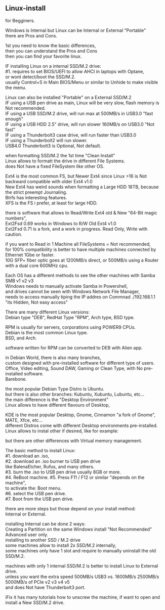 ## Linux-install

for Begginers.</br>

Windows is Internal but Linux can be Internal or External "Portable" </br>
there are Pros and Cons. 

1st you need to know the basic differences,</br>
then you can understand the Pros and Cons</br>
then you can find your favorite linux.</br>

IF installing Linux on a internal SSD/M.2 drive: </br>
#1. requires to set BIOS/UEFI to allow AHCI in laptops with Optane,</br>
or wont detect/boot the SSD/M.2.</br>
usually Control+S in Main BIOS/Menu or similar to Unhide to make visible the menu.</br>

Linux can also be installed "Portable" on a External SSD/M.2 </br>
IF using a USB pen drive as main, Linux will be very slow, flash memory is Not recommended. </br>
IF using a USB SSD/M.2 drive, will run max at 500MB/s in USB3.0 "fast enough" </br>
IF using a USB HDD 2.5" drive, will run slower 160MB/s on USB3.0 "Not fast" </br>
IF using a Thunderbolt3 case drive, will run faster than USB3.0 </br>
IF using a Thunderbolt2 will run slower. </br>
USB4.0 Thunderbolt3 is Optional, Not default. </br>

when formatting SSD/M.2 the 1st time "Clean Install" </br>
Linux allows to formatt the drive in different File Systems. </br>
does Not have a fixed FileSystem like other OS. </br>

Ext4 is the most common FS, but Newer Ext4 since Linux >16 is Not backward compatible with older Ext4 v1.0 </br>
New Ext4 has weird sounds when formatting a Large HDD 18TB, because the strict preempt Journaling. </br>
Btrfs has interesting features. </br>
XFS is the FS i prefer, at least for large HDD. </br>

there is software that allows to Read/Write Ext4 old & New "64-Bit magic numbers", </br>
Ext2Fsd 0.69 works in Windows to R/W Old Ext4 v1.0 </br>
Ext2Fsd 0.71 is a fork, and a work in progress. Read Only, Write with caution. </br>

if you want to Read in 1 Machine all FileSystems = Not recommended, </br>
for 100% compatibility is better to have multiple machines connected by Ethernet 1Gbe or faster. </br>
10G SFP+ fiber optic goes at 1200MB/s direct, or 500MB/s using a Router with a dual core 600MHz cpu. </br>

Each OS has a different methods to see the other machines with Samba SMB v1 v2 v3 </br>
Windows needs to manually activate Samba in Powershell, </br>
and drives cannot be seen with Windows Network File Manager, </br>
needs to access manually tiping the IP addres on Commnad ./192.168.1.1 </br>
"its Hidden, Not easy access" </br>

There are many different Linux versions: </br>
Debian type "DEB", RedHat Type "RPM", Arch type, BSD type. </br>

RPM is usually for servers, corporations using POWER9 CPUs. </br>
Debian is the most common Linux type. </br>
BSD, and Arch. </br>

software written for RPM can be converted to DEB with Alien app. </br>

in Debian World, there is also many branches, </br>
custom designed with pre-installed software for different type of users. </br>
Office, Video editing, Sound DAW, Gaming or Clean Type, with No pre-installed software. </br>
Barebone. </br>

the most popular Debian Type Distro is Ubuntu. </br>
but there is also other branches: Kubuntu, Xubuntu, Lubuntu, etc... </br>
the main difference is the "Desktop Environment" </br>
Linux allows to have different flavours of Desktop, </br>
 
KDE is the most popular Desktop, Gnome, Cinnamon "a fork of Gnome", MATE, Xfce, etc... </br>
different Distros come with different Desktop environments pre-installed. </br>
Linux allows to instal other if desired, like for example: </br>

but there are other differences with Virtual memory management. </br>


The basic method to install Linux: </br>
#1. download an .iso, </br>
#2. download an .iso burner to USB pen drive </br>
like BalenaEtcher, Rufus, and many others. </br>
#3. burn the .iso to USB pen drive usually 8GB or more. </br>
#4. ReBoot machine.
#5. Press F11 / F12 or similar "depends on the machine", </br>
to activate the: Boot menu. </br>
#6. select the USB pen drive. </br>
#7. Boot from the USB pen drive.  </br>

there are more steps but those depend on your install method: </br>
Internal or External. </br>

installing Internal can be done 2 ways: </br>
Creating a Partition on the same Windows install "Not Recommended" Advanced user only. </br>
installing to another SSD / M.2 drive </br>
some machines allow to install 2x SSD/M.2 internally, </br>
some machines only have 1 slot and require to manually uninstall the old SSD/M.2. </br>

machines with only 1 internal SSD/M.2 is better to install Linux to External drive. </br>
unless you want the extra speed 500MB/s USB3 vs. 1600MB/s 2500MB/s 5000MB/s of PCIe v2 v3 v4 v5 </br>
and does Not have Thunderbolt3 port. </br>

iFix it has many tutorials how to unscrew the machine, if want to open and install a New SSD/M.2 drive. </br>

